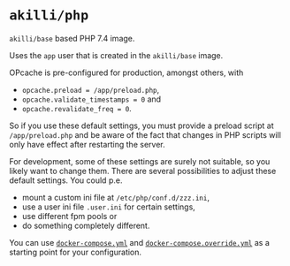 # `akilli/php`

`akilli/base` based PHP 7.4 image. 

Uses the `app` user that is created in the `akilli/base` image. 

OPcache is pre-configured for production, amongst others, with

- `opcache.preload = /app/preload.php`,
- `opcache.validate_timestamps = 0` and
- `opcache.revalidate_freq = 0`.

So if you use these default settings, you must provide a preload script at `/app/preload.php` and be aware of the fact that changes in PHP scripts will only have effect after restarting the server. 

For development, some of these settings are surely not suitable, so you likely want to change them. There are several possibilities to adjust these default settings. You could p.e. 

- mount a custom ini file at `/etc/php/conf.d/zzz.ini`,
- use a user ini file `.user.ini` for certain settings,
- use different fpm pools or
- do something completely different.

You can use [`docker-compose.yml`](https://github.com/akilli/docker/blob/master/php/docker-compose.yml) and [`docker-compose.override.yml`](https://github.com/akilli/docker/blob/master/php/docker-compose.override.yml) as a starting point for your configuration.
